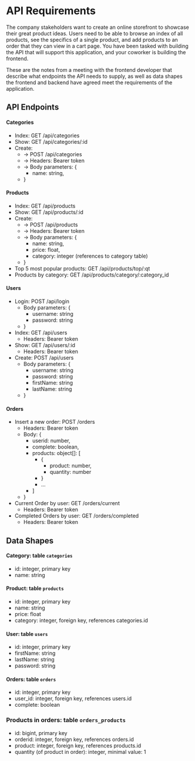 # API Requirements

The company stakeholders want to create an online storefront to showcase their great product ideas. Users need to be able to browse an index of all products, see the specifics of a single product, and add products to an order that they can view in a cart page. You have been tasked with building the API that will support this application, and your coworker is building the frontend.

These are the notes from a meeting with the frontend developer that describe what endpoints the API needs to supply, as well as data shapes the frontend and backend have agreed meet the requirements of the application.

## API Endpoints

#### Categories

- Index: GET /api/categories
- Show: GET /api/categories/:id
- Create:
  - -> POST /api/categories
  - -> Headers: Bearer token
  - -> Body parameters: {
    - name: string,
  - }

#### Products

- Index: GET /api/products
- Show: GET /api/products/:id
- Create:
  - -> POST /api/products
  - -> Headers: Bearer token
  - -> Body parameters: {
    - name: string,
    - price: float,
    - category: integer (references to category table)
  - }
- Top 5 most popular products: GET /api/products/top/:qt
- Products by category: GET /api/products/category/:category_id

#### Users

- Login: POST /api/login
  - Body parameters: {
    - username: string
    - password: string
  - }
- Index: GET /api/users
  - Headers: Bearer token
- Show: GET /api/users/:id
  - Headers: Bearer token
- Create: POST /api/users
  - Body parameters: {
    - username: string
    - password: string
    - firstName: string
    - lastName: string
  - }

#### Orders

- Insert a new order: POST /orders
  - Headers: Bearer token
  - Body: {
    - userid: number,
    - complete: boolean,
    - products: object[]: [
      - {
        - product: number,
        - quantity: number
      - }
      - ...
    - ]
  - }
- Current Order by user: GET /orders/current
  - Headers: Bearer token
- Completed Orders by user: GET /orders/completed
  - Headers: Bearer token

## Data Shapes

#### Category: table `categories`

- id: integer, primary key
- name: string

#### Product: table `products`

- id: integer, primary key
- name: string
- price: float
- category: integer, foreign key, references categories.id

#### User: table `users`

- id: integer, primary key
- firstName: string
- lastName: string
- password: string

#### Orders: table `orders`

- id: integer, primary key
- user_id: integer, foreign key, references users.id
- complete: boolean

### Products in orders: table `orders_products`

- id: bigint, primary key
- orderid: integer, foreign key, references orders.id
- product: integer, foreign key, references products.id
- quantity (of product in order): integer, minimal value: 1
